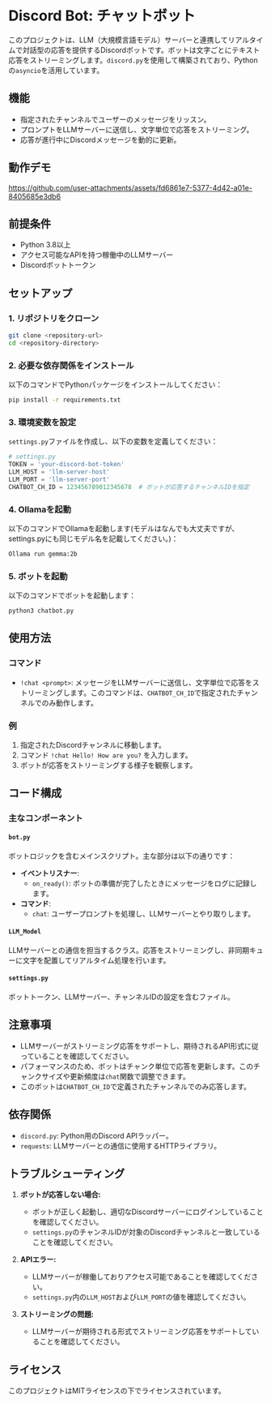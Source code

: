 # Discord Bot: チャットボット

このプロジェクトは、LLM（大規模言語モデル）サーバーと連携してリアルタイムで対話型の応答を提供するDiscordボットです。ボットは文字ごとにテキスト応答をストリーミングします。`discord.py`を使用して構築されており、Pythonの`asyncio`を活用しています。

## 機能

- 指定されたチャンネルでユーザーのメッセージをリッスン。
- プロンプトをLLMサーバーに送信し、文字単位で応答をストリーミング。
- 応答が進行中にDiscordメッセージを動的に更新。

## 動作デモ

https://github.com/user-attachments/assets/fd6861e7-5377-4d42-a01e-8405685e3db6


## 前提条件

- Python 3.8以上
- アクセス可能なAPIを持つ稼働中のLLMサーバー
- Discordボットトークン

## セットアップ

### 1. リポジトリをクローン
```bash
git clone <repository-url>
cd <repository-directory>
```

### 2. 必要な依存関係をインストール
以下のコマンドでPythonパッケージをインストールしてください：
```bash
pip install -r requirements.txt
```

### 3. 環境変数を設定
`settings.py`ファイルを作成し、以下の変数を定義してください：

```python
# settings.py
TOKEN = 'your-discord-bot-token'
LLM_HOST = 'llm-server-host'
LLM_PORT = 'llm-server-port'
CHATBOT_CH_ID = 123456789012345678  # ボットが応答するチャンネルIDを指定
```

### 4. Ollamaを起動
以下のコマンドでOllamaを起動します(モデルはなんでも大丈夫ですが、settings.pyにも同じモデル名を記載してください。)：
```bash
Ollama run gemma:2b
```

### 5. ボットを起動
以下のコマンドでボットを起動します：
```bash
python3 chatbot.py
```

## 使用方法

### コマンド
- `!chat <prompt>`: メッセージをLLMサーバーに送信し、文字単位で応答をストリーミングします。このコマンドは、`CHATBOT_CH_ID`で指定されたチャンネルでのみ動作します。

### 例
1. 指定されたDiscordチャンネルに移動します。
2. コマンド `!chat Hello! How are you?` を入力します。
3. ボットが応答をストリーミングする様子を観察します。

## コード構成

### 主なコンポーネント

#### `bot.py`
ボットロジックを含むメインスクリプト。主な部分は以下の通りです：
- **イベントリスナー**:
  - `on_ready()`: ボットの準備が完了したときにメッセージをログに記録します。
- **コマンド**:
  - `chat`: ユーザープロンプトを処理し、LLMサーバーとやり取りします。

#### `LLM_Model`
LLMサーバーとの通信を担当するクラス。応答をストリーミングし、非同期キューに文字を配置してリアルタイム処理を行います。

#### `settings.py`
ボットトークン、LLMサーバー、チャンネルIDの設定を含むファイル。

## 注意事項

- LLMサーバーがストリーミング応答をサポートし、期待されるAPI形式に従っていることを確認してください。
- パフォーマンスのため、ボットはチャンク単位で応答を更新します。このチャンクサイズや更新頻度は`chat`関数で調整できます。
- このボットは`CHATBOT_CH_ID`で定義されたチャンネルでのみ応答します。

## 依存関係

- `discord.py`: Python用のDiscord APIラッパー。
- `requests`: LLMサーバーとの通信に使用するHTTPライブラリ。

## トラブルシューティング

1. **ボットが応答しない場合:**
   - ボットが正しく起動し、適切なDiscordサーバーにログインしていることを確認してください。
   - `settings.py`のチャンネルIDが対象のDiscordチャンネルと一致していることを確認してください。

2. **APIエラー:**
   - LLMサーバーが稼働しておりアクセス可能であることを確認してください。
   - `settings.py`内の`LLM_HOST`および`LLM_PORT`の値を確認してください。

3. **ストリーミングの問題:**
   - LLMサーバーが期待される形式でストリーミング応答をサポートしていることを確認してください。

## ライセンス

このプロジェクトはMITライセンスの下でライセンスされています。
